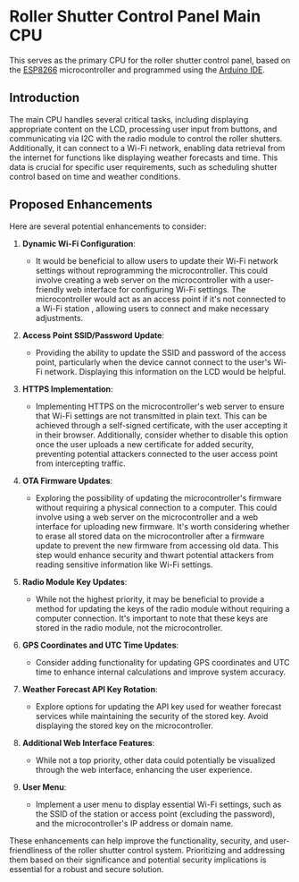 # Roller Shutter Control Panel Main CPU

This serves as the primary CPU for the roller shutter control panel, based on the [ESP8266](https://en.wikipedia.org/wiki/ESP8266) microcontroller and programmed using the [Arduino IDE](https://www.arduino.cc/en/Main/Software).

## Introduction

The main CPU handles several critical tasks, including displaying appropriate content on the LCD, processing user input from buttons, and communicating via I2C with the radio module to control the roller shutters. Additionally, it can connect to a Wi-Fi network, enabling data retrieval from the internet for functions like displaying weather forecasts and time. This data is crucial for specific user requirements, such as scheduling shutter control based on time and weather conditions.

## Proposed Enhancements

Here are several potential enhancements to consider:

1. **Dynamic Wi-Fi Configuration**:
   - It would be beneficial to allow users to update their Wi-Fi network settings without reprogramming the microcontroller. This could involve creating a web server on the microcontroller with a user-friendly web interface for configuring Wi-Fi settings. The microcontroller would act as an access point if it's not connected to a Wi-Fi station , allowing users to connect and make necessary adjustments.

2. **Access Point SSID/Password Update**:
   - Providing the ability to update the SSID and password of the access point, particularly when the device cannot connect to the user's Wi-Fi network. Displaying this information on the LCD would be helpful.

3. **HTTPS Implementation**:
   - Implementing HTTPS on the microcontroller's web server to ensure that Wi-Fi settings are not transmitted in plain text. This can be achieved through a self-signed certificate, with the user accepting it in their browser. Additionally, consider whether to disable this option once the user uploads a new certificate for added security, preventing potential attackers connected to the user access point from intercepting traffic.

4. **OTA Firmware Updates**:
   - Exploring the possibility of updating the microcontroller's firmware without requiring a physical connection to a computer. This could involve using a web server on the microcontroller and a web interface for uploading new firmware. It's worth considering whether to erase all stored data on the microcontroller after a firmware update to prevent the new firmware from accessing old data. This step would enhance security and thwart potential attackers from reading sensitive information like Wi-Fi settings.

5. **Radio Module Key Updates**:
   - While not the highest priority, it may be beneficial to provide a method for updating the keys of the radio module without requiring a computer connection. It's important to note that these keys are stored in the radio module, not the microcontroller.

6. **GPS Coordinates and UTC Time Updates**:
   - Consider adding functionality for updating GPS coordinates and UTC time to enhance internal calculations and improve system accuracy.

7. **Weather Forecast API Key Rotation**:
   - Explore options for updating the API key used for weather forecast services while maintaining the security of the stored key. Avoid displaying the stored key on the microcontroller.

8. **Additional Web Interface Features**:
   - While not a top priority, other data could potentially be visualized through the web interface, enhancing the user experience.

9. **User Menu**:
   - Implement a user menu to display essential Wi-Fi settings, such as the SSID of the station or access point (excluding the password), and the microcontroller's IP address or domain name.

These enhancements can help improve the functionality, security, and user-friendliness of the roller shutter control system. Prioritizing and addressing them based on their significance and potential security implications is essential for a robust and secure solution.